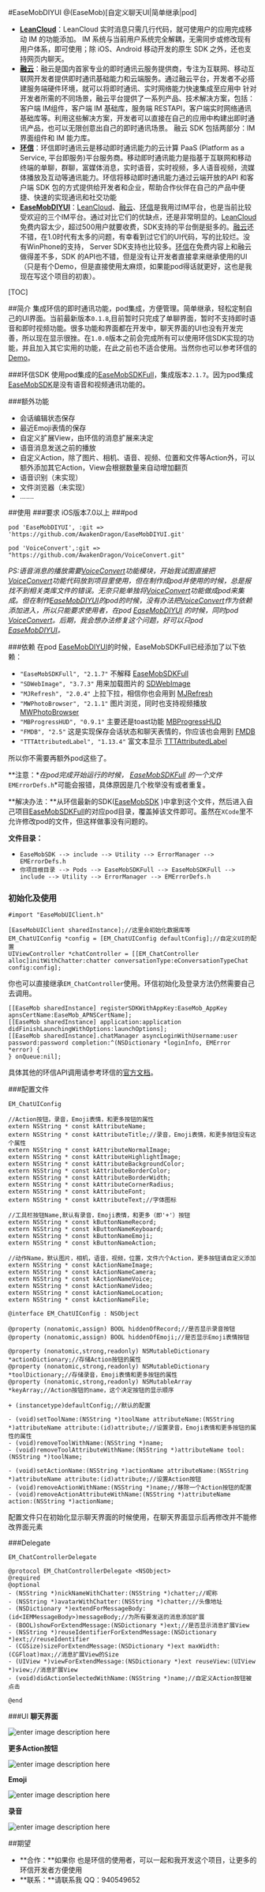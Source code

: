 #EaseMobDIYUI
@(EaseMob)[自定义聊天UI|简单继承|pod]
- **[LeanCloud](https://leancloud.cn/)**：LeanCloud 实时消息只需几行代码，就可使用户的应用完成移动 IM 的功能添加。 IM 系统与当前用户系统完全解耦，无需同步或修改现有用户体系，即可使用；除 iOS、Android 移动开发的原生 SDK 之外，还也支持网页内聊天。
- **[融云](http://www.rongcloud.cn/)**：融云是国内首家专业的即时通讯云服务提供商，专注为互联网、移动互联网开发者提供即时通讯基础能力和云端服务。通过融云平台，开发者不必搭建服务端硬件环境，就可以将即时通讯、实时网络能力快速集成至应用中 针对开发者所需的不同场景，融云平台提供了一系列产品、技术解决方案，包括：客户端 IM组件，客户端 IM 基础库，服务端 RESTAPI，客户端实时网络通讯基础库等。利用这些解决方案，开发者可以直接在自己的应用中构建出即时通讯产品，也可以无限创意出自己的即时通讯场景。 融云 SDK 包括两部分：IM 界面组件和 IM 能力库。
- **[环信](http://www.easemob.com/)**：环信即时通讯云是移动即时通讯能力的云计算 PaaS (Platform as a Service, 平台即服务)平台服务商。移动即时通讯能力是指基于互联网和移动终端的单聊，群聊，富媒体消息，实时语音，实时视频，多人语音视频，流媒体播放及互动等通讯能力。环信将移动即时通讯能力通过云端开放的API 和客户端 SDK 包的方式提供给开发者和企业，帮助合作伙伴在自己的产品中便捷、快速的实现通讯和社交功能
- **[EaseMobDIYUI](https://github.com/AwakenDragon/EaseMobDIYUI)**：[LeanCloud](https://leancloud.cn/)、[融云](http://www.rongcloud.cn/)、[环信](http://www.easemob.com/)是我用过IM平台，也是当前比较受欢迎的三个IM平台。通过对比它们的优缺点，还是非常明显的。[LeanCloud](https://leancloud.cn/)免费内容太少，超过500用户就要收费，SDK支持的平台倒是挺多的。[融云](http://www.rongcloud.cn/)还不错，在1.0时代有太多的问题，有幸看到过它们的UI代码，写的比较烂。没有WinPhone的支持， Server SDK支持也比较多。[环信](http://www.easemob.com/)在免费内容上和融云做得差不多，SDK 的API也不错，但是没有让开发者直接拿来继承使用的UI（只是有个Demo，但是直接使用太麻烦，如果能pod得话就更好，这也是我现在写这个项目的初衷）。

[TOC]

##简介
集成环信的即时通讯功能，pod集成，方便管理。简单继承，轻松定制自己的UI界面。当前最新版本```0.1.8```,目前暂时只完成了单聊界面，暂时不支持即时语音和即时视频功能。很多功能和界面都在开发中，聊天界面的UI也没有开发完善，所以现在显示很挫。在```1.0.0```版本之前会完成所有可以使用环信SDK实现的功能，并且加入其它实用的功能，在此之前也不适合使用。当然你也可以参考环信的[Demo](http://www.easemob.com/downloads)。

###环信SDK
使用pod集成的[EaseMobSDKFull](https://github.com/dujiepeng/EaseMobSDKFull)，集成版本```2.1.7```。因为pod集成[EaseMobSDK](https://github.com/easemob/sdk-ios-cocoapods)是没有语音和视频通讯功能的。

###额外功能
- 会话编辑状态保存
- 最近Emoji表情的保存
- 自定义扩展View，由环信的消息扩展来决定
- 语音消息发送之前的播放
- 自定义Action，除了图片、相机、语音、视频、位置和文件等Action外，可以额外添加其它Action，View会根据数量来自动增加翻页
- 语音识别（未实现）
- 文件浏览器（未实现）
- .......

##使用
###要求
iOS版本7.0以上
###pod
```
pod 'EaseMobDIYUI', :git => 'https://github.com/AwakenDragon/EaseMobDIYUI.git'
```
```
pod 'VoiceConvert',:git => "https://github.com/AwakenDragon/VoiceConvert.git"
```

*PS:语音消息的播放需要[VoiceConvert](https://github.com/AwakenDragon/VoiceConvert)功能模块，开始我试图直接把[VoiceConvert](https://github.com/AwakenDragon/VoiceConvert)功能代码放到项目里使用，但在制作成pod并使用的时候，总是报找不到相关类库文件的错误。无奈只能单独将[VoiceConvert](https://github.com/AwakenDragon/VoiceConvert)功能做成pod来集成。但在制作[EaseMobDIYUI](https://github.com/AwakenDragon/EaseMobDIYUI)的pod的时候，没有办法把[VoiceConvert](https://github.com/AwakenDragon/VoiceConvert)作为依赖添加进入，所以只能要求使用者，在pod [EaseMobDIYUI](https://github.com/AwakenDragon/EaseMobDIYUI) 的时候，同时pod [VoiceConvert](https://github.com/AwakenDragon/VoiceConvert)。后期，我会想办法修复这个问题，好可以只pod [EaseMobDIYUI](https://github.com/AwakenDragon/EaseMobDIYUI)。*

###依赖
在pod [EaseMobDIYUI](https://github.com/AwakenDragon/EaseMobDIYUI)的时候，EaseMobSDKFull已经添加了以下依赖：
- ```"EaseMobSDKFull", "2.1.7"``` 不解释 [EaseMobSDKFull](https://github.com/dujiepeng/EaseMobSDKFull)
- ```"SDWebImage", "3.7.3"``` 用来加载图片的 [SDWebImage](https://github.com/rs/SDWebImage)
- ```"MJRefresh", "2.0.4"``` 上拉下拉，相信你也会用到 [MJRefresh](https://github.com/CoderMJLee/MJRefresh)
- ```"MWPhotoBrowser", "2.1.1"``` 图片浏览，同时也支持视频播放 [MWPhotoBrowser](https://github.com/mwaterfall/MWPhotoBrowser)
- ```"MBProgressHUD", "0.9.1"``` 主要还是toast功能 [MBProgressHUD](https://github.com/jdg/MBProgressHUD)
- ```"FMDB", "2.5"``` 这是实现保存会话状态和聊天表情的，你应该也会用到 [FMDB](https://github.com/ccgus/fmdb)
- ```"TTTAttributedLabel", "1.13.4"``` 富文本显示 [TTTAttributedLabel](https://github.com/TTTAttributedLabel/TTTAttributedLabel)

所以你不需要再额外pod这些了。

**注意：**在pod完成开始运行的时候， [EaseMobSDKFull](https://github.com/dujiepeng/EaseMobSDKFull)
的一个文件*```EMErrorDefs.h```*可能会报错，具体原因是几个枚举没有或者重复。

**解决办法：**从环信最新的SDK([EaseMobSDK](https://github.com/easemob/sdk-ios-cocoapods) )中拿到这个文件，然后进入自己项目[EaseMobSDKFull](https://github.com/dujiepeng/EaseMobSDKFull)的对应pod目录，覆盖掉该文件即可。虽然在```XCode```里不允许修改pod的文件，但这样做事没有问题的。

**文件目录：**
- ```EaseMobSDK --> include --> Utility --> ErrorManager --> EMErrorDefs.h``` 
- ```你项目根目录 --> Pods --> EaseMobSDKFull --> EaseMobSDKFull --> include --> Utility --> ErrorManager --> EMErrorDefs.h```

### 初始化及使用
```
#import "EaseMobUIClient.h"
```

```
[EaseMobUIClient sharedInstance];//这里会初始化数据库等
EM_ChatUIConfig *config = [EM_ChatUIConfig defaultConfig];//自定义UI的配置
UIViewController *chatController = [[EM_ChatController alloc]initWithChatter:chatter conversationType:eConversationTypeChat config:config];
```
你也可以直接继承```EM_ChatController```使用。环信初始化及登录方法仍然需要自己去调用。
```
[[EaseMob sharedInstance] registerSDKWithAppKey:EaseMob_AppKey apnsCertName:EaseMob_APNSCertName];
[[EaseMob sharedInstance] application:application didFinishLaunchingWithOptions:launchOptions];
[[EaseMob sharedInstance].chatManager asyncLoginWithUsername:user password:password completion:^(NSDictionary *loginInfo, EMError *error) {
} onQueue:nil];
```
具体其他的环信API调用请参考环信的[官方文档](http://www.easemob.com/docs/ios/IOSSDKPrepare/)。

###配置文件
```
EM_ChatUIConfig
```
```
//Action按钮，录音，Emoji表情，和更多按钮的属性
extern NSString * const kAttributeName;
extern NSString * const kAttributeTitle;//录音，Emoji表情，和更多按钮没有这个属性
extern NSString * const kAttributeNormalImage;
extern NSString * const kAttributeHighlightImage;
extern NSString * const kAttributeBackgroundColor;
extern NSString * const kAttributeBorderColor;
extern NSString * const kAttributeBorderWidth;
extern NSString * const kAttributeCornerRadius;
extern NSString * const kAttributeFont;
extern NSString * const kAttributeText;//字体图标

//工具栏按钮Name,默认有录音，Emoji表情，和更多（即'+'）按钮
extern NSString * const kButtonNameRecord;
extern NSString * const kButtonNameKeyboard;
extern NSString * const kButtonNameEmoji;
extern NSString * const kButtonNameAction;

//动作Name，默认图片，相机，语音，视频，位置，文件六个Action，更多按钮请自定义添加
extern NSString * const kActionNameImage;
extern NSString * const kActionNameCamera;
extern NSString * const kActionNameVoice;
extern NSString * const kActionNameVideo;
extern NSString * const kActionNameLocation;
extern NSString * const kActionNameFile;

@interface EM_ChatUIConfig : NSObject

@property (nonatomic,assign) BOOL hiddenOfRecord;//是否显示录音按钮
@property (nonatomic,assign) BOOL hiddenOfEmoji;//是否显示Emoji表情按钮

@property (nonatomic,strong,readonly) NSMutableDictionary *actionDictionary;//存储Action按钮的属性
@property (nonatomic,strong,readonly) NSMutableDictionary *toolDictionary;//存储录音，Emoji表情和更多按钮的属性
@property (nonatomic,strong,readonly) NSMutableArray *keyArray;//Action按钮的name，这个决定按钮的显示顺序

+ (instancetype)defaultConfig;//默认的配置

- (void)setToolName:(NSString *)toolName attributeName:(NSString *)attributeName attribute:(id)attribute;//设置录音，Emoji表情和更多按钮的属性的属性
- (void)removeToolWithName:(NSString *)name;
- (void)removeToolAttributeWithName:(NSString *)attributeName tool:(NSString *)toolName;

- (void)setActionName:(NSString *)actionName attributeName:(NSString *)attributeName attribute:(id)attribute;//设置Action按钮
- (void)removeActionWithName:(NSString *)name;//移除一个Action按钮的配置
- (void)removeActionAttributeWithName:(NSString *)attributeName action:(NSString *)actionName;
```
配置文件只在初始化显示聊天界面的时候使用，在聊天界面显示后再修改并不能修改界面元素

###Delegate
```
EM_ChatControllerDelegate
```
```
@protocol EM_ChatControllerDelegate <NSObject>
@required
@optional
- (NSString *)nickNameWithChatter:(NSString *)chatter;//昵称
- (NSString *)avatarWithChatter:(NSString *)chatter;//头像地址
- (NSDictionary *)extendForMessageBody:(id<IEMMessageBody>)messageBody;//为所有要发送的消息添加扩展
- (BOOL)showForExtendMessage:(NSDictionary *)ext;//是否显示消息扩展View
- (NSString *)reuseIdentifierForExtendMessage:(NSDictionary *)ext;//reuseIdentifier
- (CGSize)sizeForExtendMessage:(NSDictionary *)ext maxWidth:(CGFloat)max;//消息扩展View的Size
- (UIView *)viewForExtendMessage:(NSDictionary *)ext reuseView:(UIView *)view;//消息扩展View
- (void)didActionSelectedWithName:(NSString *)name;//自定义Action按钮被点击

@end
```
###UI
**聊天界面**

![enter image description here](https://github.com/AwakenDragon/ImageRepository/blob/master/EaseMobDIYUI/01.PNG?raw=true)

**更多Action按钮**

![enter image description here](https://github.com/AwakenDragon/ImageRepository/blob/master/EaseMobDIYUI/02.PNG?raw=true)

**Emoji**

![enter image description here](https://github.com/AwakenDragon/ImageRepository/blob/master/EaseMobDIYUI/03.PNG?raw=true)

**录音**

![enter image description here](https://github.com/AwakenDragon/ImageRepository/blob/master/EaseMobDIYUI/04.PNG?raw=true)

##期望
- **合作：**如果你 也是环信的使用者，可以一起和我开发这个项目，让更多的环信开发者方便使用
- **联系：**请联系我 QQ：940549652
